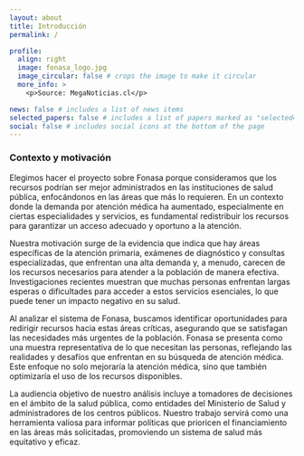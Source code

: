```yaml
---
layout: about
title: Introducción
permalink: /

profile:
  align: right
  image: fonasa_logo.jpg
  image_circular: false # crops the image to make it circular
  more_info: >
    <p>Source: MegaNoticias.cl</p>

news: false # includes a list of news items
selected_papers: false # includes a list of papers marked as "selected={true}"
social: false # includes social icons at the bottom of the page
---
```


### Contexto y motivación
Elegimos hacer el proyecto sobre Fonasa porque consideramos que los recursos podrían ser mejor administrados en las instituciones de salud pública, enfocándonos en las áreas que más lo requieren. En un contexto donde la demanda por atención médica ha aumentado, especialmente en ciertas especialidades y servicios, es fundamental redistribuir los recursos para garantizar un acceso adecuado y oportuno a la atención.  

Nuestra motivación surge de la evidencia que indica que hay áreas específicas de la atención primaria, exámenes de diagnóstico y consultas especializadas, que enfrentan una alta demanda y, a menudo, carecen de los recursos necesarios para atender a la población de manera efectiva. Investigaciones recientes muestran que muchas personas enfrentan largas esperas o dificultades para acceder a estos servicios esenciales, lo que puede tener un impacto negativo en su salud.  

Al analizar el sistema de Fonasa, buscamos identificar oportunidades para redirigir recursos hacia estas áreas críticas, asegurando que se satisfagan las necesidades más urgentes de la población. Fonasa se presenta como una muestra representativa de lo que necesitan las personas, reflejando las realidades y desafíos que enfrentan en su búsqueda de atención médica. Este enfoque no solo mejoraría la atención médica, sino que también optimizaría el uso de los recursos disponibles.  

La audiencia objetivo de nuestro análisis incluye a tomadores de decisiones en el ámbito de la salud pública, como entidades del Ministerio de Salud y administradores de los centros públicos. Nuestro trabajo servirá como una herramienta valiosa para informar políticas que prioricen el financiamiento en las áreas más solicitadas, promoviendo un sistema de salud más equitativo y eficaz.

